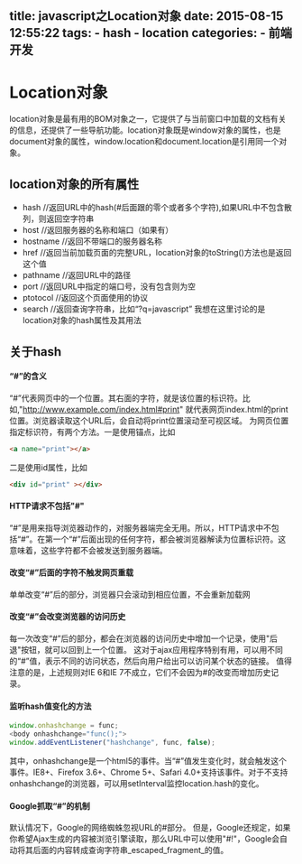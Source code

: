 title: javascript之Location对象
date: 2015-08-15 12:55:22
tags:
    - hash
    - location
categories:
    - 前端开发
---

#  Location对象

location对象是最有用的BOM对象之一，它提供了与当前窗口中加载的文档有关的信息，还提供了一些导航功能。location对象既是window对象的属性，也是document对象的属性，window.location和document.location是引用同一个对象。
<!--more-->
## location对象的所有属性
* hash          //返回URL中的hash(#后面跟的零个或者多个字符),如果URL中不包含散列，则返回空字符串
* host          //返回服务器的名称和端口（如果有）
* hostname      //返回不带端口的服务器名称
* href          //返回当前加载页面的完整URL，location对象的toString()方法也是返回这个值
* pathname      //返回URL中的路径
* port          //返回URL中指定的端口号，没有包含则为空
* ptotocol      //返回这个页面使用的协议
* search        //返回查询字符串，比如“?q=javascript”
我想在这里讨论的是location对象的hash属性及其用法

## 关于hash
#### “#”的含义
“#”代表网页中的一个位置。其右面的字符，就是该位置的标识符。比如,"http://www.example.com/index.html#print"
就代表网页index.html的print位置。浏览器读取这个URL后，会自动将print位置滚动至可视区域。
为网页位置指定标识符，有两个方法。一是使用锚点，比如
```html 
<a name="print"></a>
```
二是使用id属性，比如
```html
<div id="print" ></div>
```

#### HTTP请求不包括"#"
“#”是用来指导浏览器动作的，对服务器端完全无用。所以，HTTP请求中不包括“#”。在第一个“#”后面出现的任何字符，都会被浏览器解读为位置标识符。这意味着，这些字符都不会被发送到服务器端。

#### 改变“#”后面的字符不触发网页重载
单单改变“#”后的部分，浏览器只会滚动到相应位置，不会重新加载网

#### 改变“#”会改变浏览器的访问历史
每一次改变“#”后的部分，都会在浏览器的访问历史中增加一个记录，使用"后退"按钮，就可以回到上一个位置。
这对于ajax应用程序特别有用，可以用不同的“#”值，表示不同的访问状态，然后向用户给出可以访问某个状态的链接。
值得注意的是，上述规则对IE 6和IE 7不成立，它们不会因为#的改变而增加历史记录。

#### 监听hash值变化的方法
```javascript
window.onhashchange = func;
<body onhashchange="func();">
window.addEventListener("hashchange", func, false);
```
其中，onhashchange是一个html5的事件。当“#”值发生变化时，就会触发这个事件。IE8+、Firefox 3.6+、Chrome 5+、Safari 4.0+支持该事件。对于不支持onhashchange的浏览器，可以用setInterval监控location.hash的变化。

#### Google抓取“#”的机制
默认情况下，Google的网络蜘蛛忽视URL的#部分。
但是，Google还规定，如果你希望Ajax生成的内容被浏览引擎读取，那么URL中可以使用"#!"，Google会自动将其后面的内容转成查询字符串_escaped_fragment_的值。
